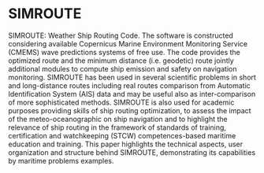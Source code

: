# SIMROUTE
SIMROUTE: Weather Ship Routing Code.
The software is constructed considering available Copernicus Marine Environment Monitoring Service (CMEMS) wave predictions systems of free use. 
The code provides the optimized route and the minimum distance (i.e. geodetic) route jointly additional modules to compute ship emission and
safety on navigation monitoring. SIMROUTE has been used in several scientific problems in short and long-distance routes including real routes 
comparison from Automatic Identification System (AIS) data and may be useful also as inter-comparison of more sophisticated methods. 
SIMROUTE is also used for academic purposes providing skills of ship routing optimization, to assess the impact of the meteo-oceanographic 
on ship navigation and to highlight the relevance of ship routing in the framework of standards of training, certification and watchkeeping (STCW) 
competences-based maritime education and training. This paper highlights the technical aspects, user organization and structure behind SIMROUTE, 
demonstrating its capabilities by maritime problems examples.
